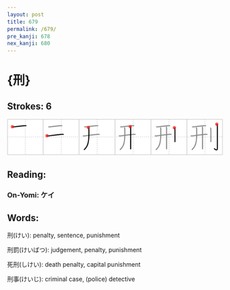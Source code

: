 ```yaml
---
layout: post
title: 679
permalink: /679/
pre_kanji: 678
nex_kanji: 680
---
```


# {刑}

## Strokes: 6

<div class="stroke"><img src="../images/E58891.png" /></div>

## Reading:

### On-Yomi: ケイ

## Words:

刑(けい): penalty, sentence, punishment

刑罰(けいばつ): judgement, penalty, punishment

死刑(しけい): death penalty, capital punishment

刑事(けいじ): criminal case, (police) detective
